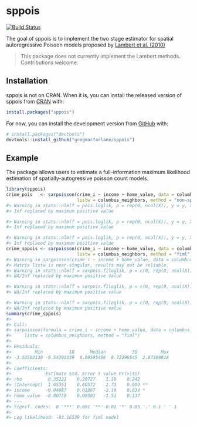 
<!-- README.md is generated from README.Rmd. Please edit that file -->

# sppois

<!-- badges: start -->

[![Build
Status](https://travis-ci.com/gregmacfarlane/sppois.svg?branch=master)](https://travis-ci.com/gregmacfarlane/sppois)
<!-- badges: end -->

The goal of sppois is to implement the two stage estimator for spatial
autoregressive Poisson models proposed by [Lambert et
al. (2010)](http://dx.doi.org/10.1016/j.regsciurbeco.2010.04.001)

> This package does not currently implement the Lambert methods.
> Contributions welcome.

## Installation

sppois is not on CRAN. When it is, you can install the released version
of sppois from [CRAN](https://CRAN.R-project.org) with:

``` r
install.packages("sppois")
```

For now, you can install the development version from
[GitHub](https://github.com/) with:

``` r
# install.packages("devtools")
devtools::install_github("gregmacfarlane/sppois")
```

## Example

The package allows users to estimate a full-information maximum
likelihood estimation of spatially-autogressive poisson count models.

``` r
library(sppois)
crime_pois   <- sarpoisson(crime_i ~ income + home_value, data = columbus_crime,
                           listw = columbus_neighbors, method = "non-spatial") 
#> Warning in stats::nlm(f = pois.loglik, p = rep(0, ncol(X)), y = y, X = X, : NA/
#> Inf replaced by maximum positive value

#> Warning in stats::nlm(f = pois.loglik, p = rep(0, ncol(X)), y = y, X = X, : NA/
#> Inf replaced by maximum positive value

#> Warning in stats::nlm(f = pois.loglik, p = rep(0, ncol(X)), y = y, X = X, : NA/
#> Inf replaced by maximum positive value
crime_sppois <- sarpoisson(crime_i ~ income + home_value, data = columbus_crime,
                           listw = columbus_neighbors, method = "fiml") 
#> Warning in sarpoisson(crime_i ~ income + home_value, data = columbus_crime, :
#> Matrix listw is near-singular, results may not be reliable.
#> Warning in stats::nlm(f = sarpois.filoglik, p = c(0, rep(0, ncol(X))), y = y, :
#> NA/Inf replaced by maximum positive value

#> Warning in stats::nlm(f = sarpois.filoglik, p = c(0, rep(0, ncol(X))), y = y, :
#> NA/Inf replaced by maximum positive value

#> Warning in stats::nlm(f = sarpois.filoglik, p = c(0, rep(0, ncol(X))), y = y, :
#> NA/Inf replaced by maximum positive value
summary(crime_sppois)
#> 
#> Call:
#> sarpoisson(formula = crime_i ~ income + home_value, data = columbus_crime, 
#>     listw = columbus_neighbors, method = "fiml")
#> 
#> Residuals:
#>         Min          1Q      Median          3Q         Max 
#> -3.53503130 -0.54293339  0.09595406  0.72296545  2.87309818 
#> 
#> Coefficients: 
#>             Estimate Std. Error t value Pr(>|t|)   
#> rho          0.35221    0.29727    1.18    0.242   
#> (Intercept)  1.65351    0.60572    2.73    0.009 **
#> income      -0.04087    0.01867   -2.19    0.034 * 
#> home_value  -0.00759    0.00501   -1.51    0.137   
#> ---
#> Signif. codes:  0 '***' 0.001 '**' 0.01 '*' 0.05 '.' 0.1 ' ' 1
#> 
#> Log likelihood: -83.16539 for fiml model
```
